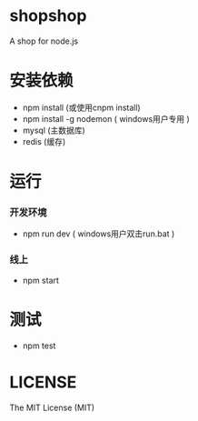 # shopshop

A shop for node.js

# 安装依赖

+  npm install (或使用cnpm install)
+  npm install -g nodemon ( windows用户专用 )
+  mysql (主数据库)
+  redis (缓存)

# 运行

### 开发环境
+ npm run dev ( windows用户双击run.bat )

### 线上
+ npm  start

# 测试

+ npm test

# LICENSE  

The MIT License (MIT)
